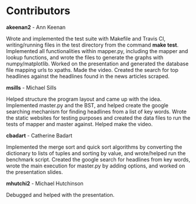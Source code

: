 # Contributors
**akeenan2** - Ann Keenan

Wrote and implemented the test suite with Makefile and Travis CI, writing/running files in the test directory from the command **make test**. Implemented all functionalities within mapper.py, including the mapper and lookup functions, and wrote the files to generate the graphs with numpy/matplotlib. Worked on the presentation and generated the database file mapping urls to xpaths. Made the video. Created the search for top headlines against the headlines found in the news articles scraped.

**msills** - Michael Sills

Helped structure the program layout and came up with the idea. Implemented master.py and the BST, and helped create the google searching mechanism for finding headlines from a list of key words. Wrote the static websites for testing purposes and created the data files to run the tests of mapper and master against. Helped make the video.

**cbadart** - Catherine Badart

Implemented the merge sort and quick sort algorithms by converting the dictionary to lists of tuples and sorting by value, and wrote/helped run the benchmark script. Created the google search for headlines from key words, wrote the main execution for master.py by adding options, and worked on the presentation slides.

**mhutchi2** - Michael Hutchinson

Debugged and helped with the presentation.